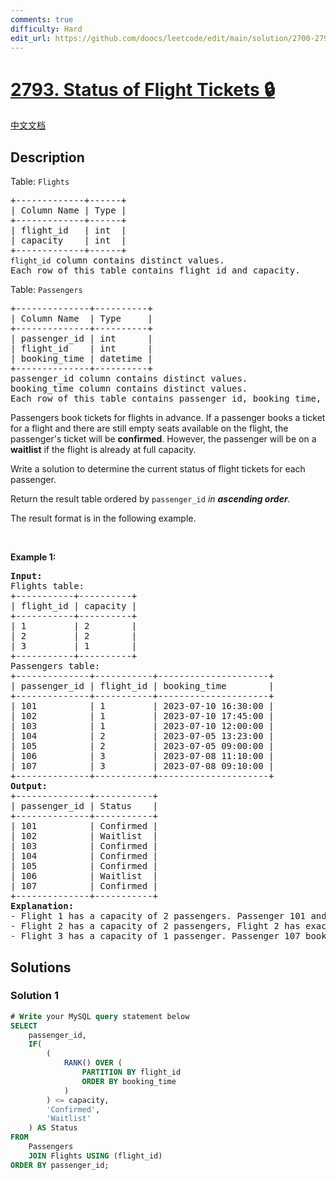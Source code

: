 ```yaml
---
comments: true
difficulty: Hard
edit_url: https://github.com/doocs/leetcode/edit/main/solution/2700-2799/2793.Status%20of%20Flight%20Tickets/README_EN.md
---
```


<!-- problem:start -->

# [2793. Status of Flight Tickets 🔒](https://leetcode.com/problems/status-of-flight-tickets)

[中文文档](/solution/2700-2799/2793.Status%20of%20Flight%20Tickets/README.md)

## Description

<p>Table: <code><font face="monospace">Flights</font></code></p>

<pre>
+-------------+------+
| Column Name | Type |
+-------------+------+
| flight_id   | int  |
| capacity    | int  |
+-------------+------+
<code>flight_id</code> column contains distinct values.
Each row of this table contains flight id and capacity.
</pre>

<p>Table: <code>Passengers</code></p>

<pre>
+--------------+----------+
| Column Name  | Type     |
+--------------+----------+
| passenger_id | int      |
| flight_id    | int      |
| booking_time | datetime |
+--------------+----------+
passenger_id column contains distinct values.
booking_time column contains distinct values.
Each row of this table contains passenger id, booking time, and their flight id.
</pre>

<p>Passengers book tickets for flights in advance. If a passenger books a ticket for a flight and there are still empty seats available on the flight, the passenger&#39;s ticket will be <strong>confirmed</strong>. However, the passenger will be on a <strong>waitlist</strong> if the flight is already at full capacity.</p>

<p>Write a solution to determine the current status of flight tickets for each passenger.</p>

<p>Return the result table ordered by <code>passenger_id</code> <em>in <strong>ascending order</strong>.</em></p>

<p>The result format is in the following example.</p>

<p>&nbsp;</p>
<p><strong class="example">Example 1:</strong></p>

<pre>
<strong>Input:</strong> 
Flights table:
+-----------+----------+
| flight_id | capacity |
+-----------+----------+
| 1         | 2        |
| 2         | 2        |
| 3         | 1        |
+-----------+----------+
Passengers table:
+--------------+-----------+---------------------+
| passenger_id | flight_id | booking_time        |
+--------------+-----------+---------------------+
| 101          | 1         | 2023-07-10 16:30:00 |
| 102          | 1         | 2023-07-10 17:45:00 |
| 103          | 1         | 2023-07-10 12:00:00 |
| 104          | 2         | 2023-07-05 13:23:00 |
| 105          | 2         | 2023-07-05 09:00:00 |
| 106          | 3         | 2023-07-08 11:10:00 |
| 107          | 3         | 2023-07-08 09:10:00 |
+--------------+-----------+---------------------+
<strong>Output:</strong> 
+--------------+-----------+
| passenger_id | Status    |
+--------------+-----------+
| 101          | Confirmed | 
| 102          | Waitlist  | 
| 103          | Confirmed | 
| 104          | Confirmed | 
| 105          | Confirmed | 
| 106          | Waitlist  | 
| 107          | Confirmed | 
+--------------+-----------+
<strong>Explanation:</strong> 
- Flight 1 has a capacity of 2 passengers. Passenger 101 and Passenger 103 were the first to book tickets, securing the available seats. Therefore, their bookings are confirmed. However, Passenger 102 was the third person to book a ticket for this flight, which means there are no more available seats. Passenger 102 is now placed on the waitlist, 
- Flight 2 has a capacity of 2 passengers, Flight 2 has exactly two passengers who booked tickets,  Passenger 104 and Passenger 105. Since the number of passengers who booked tickets matches the available seats, both bookings are confirmed.
- Flight 3 has a capacity of 1 passenger. Passenger 107 booked earlier and secured the only available seat, confirming their booking. Passenger 106, who booked after Passenger 107, is on the waitlist.
</pre>

## Solutions

<!-- solution:start -->

### Solution 1

<!-- tabs:start -->

```sql
# Write your MySQL query statement below
SELECT
    passenger_id,
    IF(
        (
            RANK() OVER (
                PARTITION BY flight_id
                ORDER BY booking_time
            )
        ) <= capacity,
        'Confirmed',
        'Waitlist'
    ) AS Status
FROM
    Passengers
    JOIN Flights USING (flight_id)
ORDER BY passenger_id;
```

<!-- tabs:end -->

<!-- solution:end -->

<!-- problem:end -->
